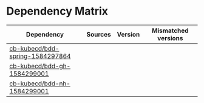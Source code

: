 # Dependency Matrix

Dependency | Sources | Version | Mismatched versions
---------- | ------- | ------- | -------------------
[cb-kubecd/bdd-spring-1584297864](https://github.com/cb-kubecd/bdd-spring-1584297864.git) |  | []() | 
[cb-kubecd/bdd-gh-1584299001](https://github.com/cb-kubecd/bdd-gh-1584299001.git) |  | []() | 
[cb-kubecd/bdd-nh-1584299001](https://github.com/cb-kubecd/bdd-nh-1584299001.git) |  | []() | 
